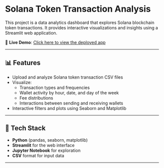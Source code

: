 # Solana Token Transaction Analysis

This project is a data analytics dashboard that explores Solana blockchain token transactions. It provides interactive visualizations and insights using a Streamlit web application.

🔗 **Live Demo**: [Click here to view the deployed app]([https://your-streamlit-app-link-here](https://token-analysis-brdxvgt38vuyyqtkwmtrg8.streamlit.app/))

---

## 📊 Features

- Upload and analyze Solana token transaction CSV files
- Visualize:
  - Transaction types and frequencies
  - Wallet activity by hour, date, and day of the week
  - Fee distributions
  - Interactions between sending and receiving wallets
- Interactive filters and plots using Seaborn and Matplotlib

---

## 🧰 Tech Stack

- **Python** (pandas, seaborn, matplotlib)
- **Streamlit** for the web interface
- **Jupyter Notebook** for exploration
- **CSV** format for input data

---
